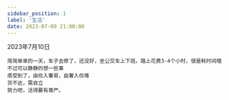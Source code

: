```yaml
---
sidebar_position: 1
label: '生活'
date: 2023-07-09 21:00:00
---
```


2023年7月10日
```text
简简单单的一天，车子去修了，还没好，坐公交车上下班。路上花费3-4个小时，很是耗时间哦
不过可以静静的想一些事
感受到了，由俭入奢易，由奢入俭难
货不达，需自立
努力吧，活得要有尊严。
```